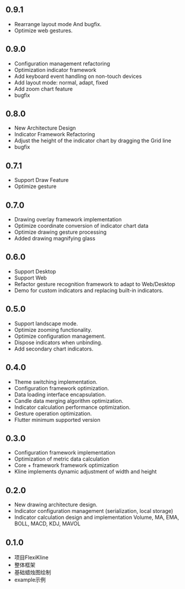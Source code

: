 ## 0.9.1
* Rearrange layout mode And bugfix.
* Optimize web gestures.

## 0.9.0
* Configuration management refactoring
* Optimization indicator framework
* Add keyboard event handling on non-touch devices
* Add layout mode: normal, adapt, fixed
* Add zoom chart feature
* bugfix

## 0.8.0
* New Architecture Design
* Indicator Framework Refactoring
* Adjust the height of the indicator chart by dragging the Grid line
* bugfix

## 0.7.1
* Support Draw Feature
* Optimize gesture

## 0.7.0
* Drawing overlay framework implementation
* Optimize coordinate conversion of indicator chart data
* Optimize drawing gesture processing
* Added drawing magnifying glass

## 0.6.0
* Support Desktop
* Support Web
* Refactor gesture recognition framework to adapt to Web/Desktop
* Demo for custom indicators and replacing built-in indicators.

## 0.5.0
* Support landscape mode.
* Optimize zooming functionality.
* Optimize configuration management.
* Dispose indicators when unbinding.
* Add secondary chart indicators.

## 0.4.0
* Theme switching implementation.
* Configuration framework optimization.
* Data loading interface encapsulation.
* Candle data merging algorithm optimization.
* Indicator calculation performance optimization.
* Gesture operation optimization.
* Flutter minimum supported version

## 0.3.0
* Configuration framework implementation
* Optimization of metric data calculation
* Core + framework framework optimization
* Kline implements dynamic adjustment of width and height


## 0.2.0
* New drawing architecture design.
* Indicator configuration management (serialization, local storage)
* Indicator calculation design and implementation Volume, MA, EMA, BOLL, MACD, KDJ, MAVOL

## 0.1.0
* 项目FlexiKline
* 整体框架
* 基础蜡烛图绘制
* example示例
